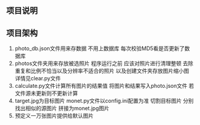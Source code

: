 ## 项目说明

## 项目架构

1. photo_db.json文件用来存数据 不用上数据库 每次校验MD5看是否更新了数据库
2. photos文件夹用来存放被选照片 程序运行之前 应该对照片进行清理整顿 去除重复和比例不恰当以及分辨率不适合的照片 以及创建文件夹存放图片缩小图 详情见clear.py文件
3. calculate.py文件计算所有图片的结果值 将图片和结果写入photo.json文件 若文件源未更新则不更新计算
4. target.jpg为目标图片 monet.py文件以config.ini配置为准 切割目标图片 分别找出相似的源图片 拼接为monet.jpg图片
5. 预定义一万张图片提供给默认图片 
